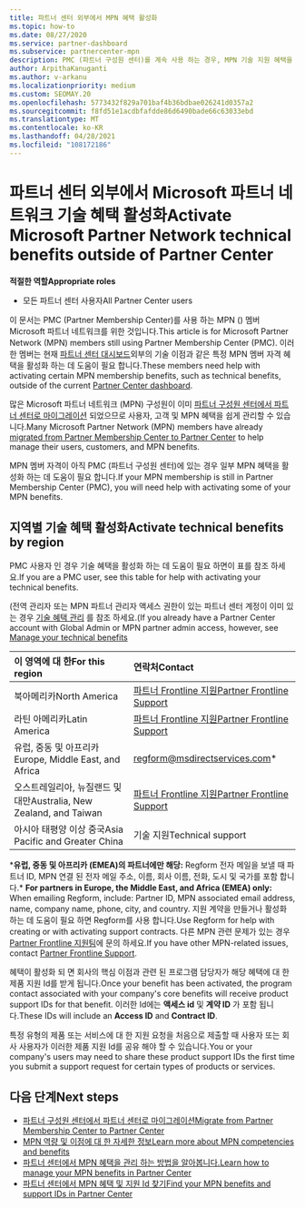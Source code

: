 ```yaml
---
title: 파트너 센터 외부에서 MPN 혜택 활성화
ms.topic: how-to
ms.date: 08/27/2020
ms.service: partner-dashboard
ms.subservice: partnercenter-mpn
description: PMC (파트너 구성원 센터)를 계속 사용 하는 경우, MPN 기술 지원 혜택을 활성화 하 고 혜택 지원 Id를 제공 하기 위해 연락할 사람에 대해 알아보세요.
author: ArpithaKanuganti
ms.author: v-arkanu
ms.localizationpriority: medium
ms.custom: SEOMAY.20
ms.openlocfilehash: 5773432f829a701baf4b36bdbae026241d0357a2
ms.sourcegitcommit: f8fd51e1acdbfafdde86d6490bade66c63033ebd
ms.translationtype: MT
ms.contentlocale: ko-KR
ms.lasthandoff: 04/28/2021
ms.locfileid: "108172186"
---
```

# <a name="activate-microsoft-partner-network-technical-benefits-outside-of-partner-center"></a><span data-ttu-id="2f745-103">파트너 센터 외부에서 Microsoft 파트너 네트워크 기술 혜택 활성화</span><span class="sxs-lookup"><span data-stu-id="2f745-103">Activate Microsoft Partner Network technical benefits outside of Partner Center</span></span>


<span data-ttu-id="2f745-104">**적절한 역할**</span><span class="sxs-lookup"><span data-stu-id="2f745-104">**Appropriate roles**</span></span>

- <span data-ttu-id="2f745-105">모든 파트너 센터 사용자</span><span class="sxs-lookup"><span data-stu-id="2f745-105">All Partner Center users</span></span>

<span data-ttu-id="2f745-106">이 문서는 PMC (Partner Membership Center)를 사용 하는 MPN () 멤버 Microsoft 파트너 네트워크를 위한 것입니다.</span><span class="sxs-lookup"><span data-stu-id="2f745-106">This article is for Microsoft Partner Network (MPN) members still using Partner Membership Center (PMC).</span></span> <span data-ttu-id="2f745-107">이러한 멤버는 현재 [파트너 센터 대시보드](https://partner.microsoft.com/dashboard)외부의 기술 이점과 같은 특정 MPN 멤버 자격 혜택을 활성화 하는 데 도움이 필요 합니다.</span><span class="sxs-lookup"><span data-stu-id="2f745-107">These members need help with activating certain MPN membership benefits, such as technical benefits, outside of the current [Partner Center dashboard](https://partner.microsoft.com/dashboard).</span></span>

<span data-ttu-id="2f745-108">많은 Microsoft 파트너 네트워크 (MPN) 구성원이 이미 [파트너 구성원 센터에서 파트너 센터로 마이그레이션](prepare-pmc-pc-migration.md) 되었으므로 사용자, 고객 및 MPN 혜택을 쉽게 관리할 수 있습니다.</span><span class="sxs-lookup"><span data-stu-id="2f745-108">Many Microsoft Partner Network (MPN) members have already [migrated from Partner Membership Center to Partner Center](prepare-pmc-pc-migration.md) to help manage their users, customers, and MPN benefits.</span></span>

<span data-ttu-id="2f745-109">MPN 멤버 자격이 아직 PMC (파트너 구성원 센터)에 있는 경우 일부 MPN 혜택을 활성화 하는 데 도움이 필요 합니다.</span><span class="sxs-lookup"><span data-stu-id="2f745-109">If your MPN membership is still in Partner Membership Center (PMC), you will need help with activating some of your MPN benefits.</span></span>

## <a name="activate-technical-benefits-by-region"></a><span data-ttu-id="2f745-110">지역별 기술 혜택 활성화</span><span class="sxs-lookup"><span data-stu-id="2f745-110">Activate technical benefits by region</span></span>

<span data-ttu-id="2f745-111">PMC 사용자 인 경우 기술 혜택을 활성화 하는 데 도움이 필요 하면이 표를 참조 하세요.</span><span class="sxs-lookup"><span data-stu-id="2f745-111">If you are a PMC user, see this table for help with activating your technical benefits.</span></span>

<span data-ttu-id="2f745-112">(전역 관리자 또는 MPN 파트너 관리자 액세스 권한이 있는 파트너 센터 계정이 이미 있는 경우 [기술 혜택 관리](https://docs.microsoft.com/partner-center/manage-your-partner-network-benefits#manage-technical-benefits) 를 참조 하세요.</span><span class="sxs-lookup"><span data-stu-id="2f745-112">(If you already have a Partner Center account with Global Admin or MPN partner admin access, however, see [Manage your technical benefits](https://docs.microsoft.com/partner-center/manage-your-partner-network-benefits#manage-technical-benefits)</span></span>

|<span data-ttu-id="2f745-113">이 영역에 대 한</span><span class="sxs-lookup"><span data-stu-id="2f745-113">For this region</span></span>  | <span data-ttu-id="2f745-114">연락처</span><span class="sxs-lookup"><span data-stu-id="2f745-114">Contact</span></span> |
|:--------|:------------|
|<span data-ttu-id="2f745-115">북아메리카</span><span class="sxs-lookup"><span data-stu-id="2f745-115">North America</span></span>  | [<span data-ttu-id="2f745-116">파트너 Frontline 지원</span><span class="sxs-lookup"><span data-stu-id="2f745-116">Partner Frontline Support</span></span>](https://partner.microsoft.com/support?issueid=300-0042)  |
|<span data-ttu-id="2f745-117">라틴 아메리카</span><span class="sxs-lookup"><span data-stu-id="2f745-117">Latin America</span></span>  | [<span data-ttu-id="2f745-118">파트너 Frontline 지원</span><span class="sxs-lookup"><span data-stu-id="2f745-118">Partner Frontline Support</span></span>](https://partner.microsoft.com/support?issueid=300-0042)  |
|<span data-ttu-id="2f745-119">유럽, 중동 및 아프리카</span><span class="sxs-lookup"><span data-stu-id="2f745-119">Europe, Middle East, and Africa</span></span>  | [regform@msdirectservices.com](mailto:regform@msdirectservices.com)*  |
|<span data-ttu-id="2f745-120">오스트레일리아, 뉴질랜드 및 대만</span><span class="sxs-lookup"><span data-stu-id="2f745-120">Australia, New Zealand, and Taiwan</span></span>  | [<span data-ttu-id="2f745-121">파트너 Frontline 지원</span><span class="sxs-lookup"><span data-stu-id="2f745-121">Partner Frontline Support</span></span>](https://partner.microsoft.com/support?issueid=300-0042)  |
|<span data-ttu-id="2f745-122">아시아 태평양 이상 중국</span><span class="sxs-lookup"><span data-stu-id="2f745-122">Asia Pacific and Greater China</span></span>  | <span data-ttu-id="2f745-123">기술 지원</span><span class="sxs-lookup"><span data-stu-id="2f745-123">Technical support</span></span>  |

<span data-ttu-id="2f745-124">\***유럽, 중동 및 아프리카 (EMEA)의 파트너에만 해당:** Regform 전자 메일을 보낼 때 파트너 ID, MPN 연결 된 전자 메일 주소, 이름, 회사 이름, 전화, 도시 및 국가를 포함 합니다.</span><span class="sxs-lookup"><span data-stu-id="2f745-124">\* **For partners in Europe, the Middle East, and Africa (EMEA) only:** When emailing Regform, include: Partner ID, MPN associated email address, name, company name, phone, city, and country.</span></span> <span data-ttu-id="2f745-125">지원 계약을 만들거나 활성화 하는 데 도움이 필요 하면 Regform를 사용 합니다.</span><span class="sxs-lookup"><span data-stu-id="2f745-125">Use Regform for help with creating or with activating support contracts.</span></span> <span data-ttu-id="2f745-126">다른 MPN 관련 문제가 있는 경우 [Partner Frontline 지원팀](https://partner.microsoft.com/support?issueid=300-0042)에 문의 하세요.</span><span class="sxs-lookup"><span data-stu-id="2f745-126">If you have other MPN-related issues, contact [Partner Frontline Support](https://partner.microsoft.com/support?issueid=300-0042).</span></span>

<span data-ttu-id="2f745-127">혜택이 활성화 되 면 회사의 핵심 이점과 관련 된 프로그램 담당자가 해당 혜택에 대 한 제품 지원 Id를 받게 됩니다.</span><span class="sxs-lookup"><span data-stu-id="2f745-127">Once your benefit has been activated, the program contact associated with your company's core benefits will receive product support IDs for that benefit.</span></span> <span data-ttu-id="2f745-128">이러한 Id에는 **액세스 id** 및 **계약 ID** 가 포함 됩니다.</span><span class="sxs-lookup"><span data-stu-id="2f745-128">These IDs will include an **Access ID** and **Contract ID**.</span></span> 

<span data-ttu-id="2f745-129">특정 유형의 제품 또는 서비스에 대 한 지원 요청을 처음으로 제출할 때 사용자 또는 회사 사용자가 이러한 제품 지원 Id를 공유 해야 할 수 있습니다.</span><span class="sxs-lookup"><span data-stu-id="2f745-129">You or your company's users may need to share these product support IDs the first time you submit a support request for certain types of products or services.</span></span>

## <a name="next-steps"></a><span data-ttu-id="2f745-130">다음 단계</span><span class="sxs-lookup"><span data-stu-id="2f745-130">Next steps</span></span>

- [<span data-ttu-id="2f745-131">파트너 구성원 센터에서 파트너 센터로 마이그레이션</span><span class="sxs-lookup"><span data-stu-id="2f745-131">Migrate from Partner Membership Center to Partner Center</span></span>](prepare-pmc-pc-migration.md)
- [<span data-ttu-id="2f745-132">MPN 역량 및 이점에 대 한 자세한 정보</span><span class="sxs-lookup"><span data-stu-id="2f745-132">Learn more about MPN competencies and benefits</span></span>](learn-about-competencies.md)
- [<span data-ttu-id="2f745-133">파트너 센터에서 MPN 혜택을 관리 하는 방법을 알아봅니다.</span><span class="sxs-lookup"><span data-stu-id="2f745-133">Learn how to manage your MPN benefits in Partner Center</span></span>](manage-your-partner-network-benefits.md)
- [<span data-ttu-id="2f745-134">파트너 센터에서 MPN 혜택 및 지원 Id 찾기</span><span class="sxs-lookup"><span data-stu-id="2f745-134">Find your MPN benefits and support IDs in Partner Center</span></span>](mpn-find-benefits.md)
